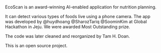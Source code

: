 EcoScan is an award-winning AI-enabled application for nutrition planning.

It can detect various types of foods live using a phone camera. The app was developed by @huydhoang @SharozTariq @SoominKim at Global Hackathon in Jeju. We were awarded Most Outstanding prize.

The code was later cleaned and reorganized by Tam H. Doan.

This is an open source project.
